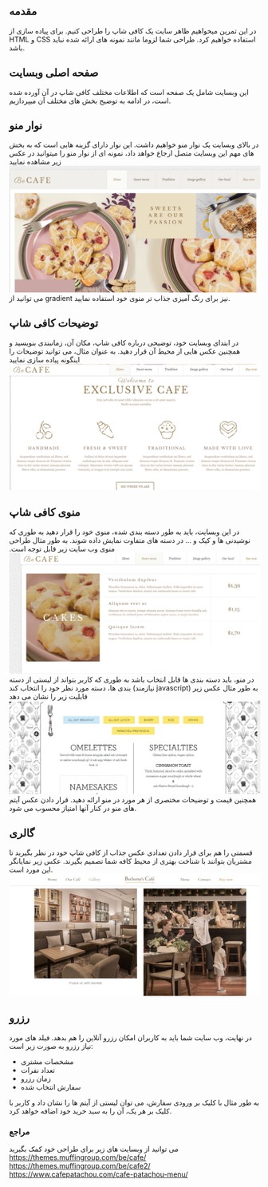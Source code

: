 ## مقدمه
در این تمرین میخواهیم ظاهر سایت یک کافی شاپ را طراحی کنیم. برای پیاده سازی از HTML و CSS استفاده خواهیم کرد. طراحی شما لزوما مانند نمونه های ارائه شده نباید باشد.

## صفحه اصلی وبسایت
این وبسایت شامل یک صفحه است که اطلاعات مختلف کافی شاپ در آن آورده شده است، در ادامه به توضیح بخش های مختلف آن میپردازیم.

## نوار منو
در بالای وبسایت یک نوار منو خواهیم داشت. این نوار دارای گزینه هایی است که به بخش های مهم این وبسایت متصل ارجاع خواهد داد، نمونه ای از نوار منو را میتوانید در عکس زیر مشاهده نمایید
![nav-menu-example](nav-menu.png)
می توانید از gradient نیز برای رنگ آمیزی جذاب تر منوی خود استفاده نمایید.
## توضیحات کافی شاپ
در ابتدای وبسایت خود، توضیحی درباره کافی شاپ، مکان آن، زمانبندی بنویسید و همچنین عکس هایی از محیط آن قرار دهید.
به عنوان مثال، می توانید توضیحات را اینگونه پیاده سازی نمایید
![about-example](about.png)
## منوی کافی شاپ
در این وبسایت، باید به طور دسته بندی شده، منوی خود را قرار دهید به طوری که نوشیدنی ها و کیک و ... در دسته های متفاوت نمایش داده شوند.
به طور مثال طراحی منوی وب سایت زیر قابل توجه است.
![menu-example](menu.png)
در منو، باید دسته بندی ها قابل انتخاب باشد به طوری که کاربر بتواند از لیستی از دسته بندی ها، دسته مورد نظر خود را انتخاب کند (نیازمند javascript)
به طور مثال عکس زیر قابلیت زیر را نشان می دهد
![menu-option-example](menu-option.png)
همچنین قیمت و توضیحات مختصری از هر مورد در منو ارائه دهید.
قرار دادن عکس آیتم های منو در کنار آنها امتیاز محسوب می شود.
## گالری
قسمتی را هم برای قرار دادن تعدادی عکس جذاب از کافی شاپ خود در نظر بگیرید تا مشتریان بتوانند با شناخت بهتری از محیط کافه شما تصمیم بگیرند.
عکس زیر نمایانگر این مورد است.
![environment-example](environment.png)
## رزرو
در نهایت، وب سایت شما باید به کاربران امکان رزرو آنلاین را هم بدهد. فیلد های مورد نیاز رزرو به صورت زیر است:
* مشخصات مشتری
* تعداد نفرات
* زمان رزرو
* سفارش انتخاب شده

به طور مثال با کلیک بر ورودی سفارش، می توان لیستی از آیتم ها را نشان داد و کاربر با کلیک بر هر یک، آن را به سبد خرید خود اضافه خواهد کرد.
### مراجع
می توانید از وبسایت های زیر برای طراحی خود کمک بگیرید
https://themes.muffingroup.com/be/cafe/ \
https://themes.muffingroup.com/be/cafe2/ \
https://www.cafepatachou.com/cafe-patachou-menu/